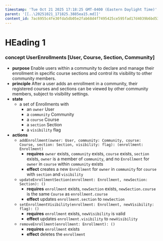 ```yaml
---
timestamp: 'Tue Oct 21 2025 17:18:25 GMT-0400 (Eastern Daylight Time)'
parent: '[[..\20251021_171825.3885ea15.md]]'
content_id: 7ac6955c4fe30fda5db05e2fab68d4f7495425ce595fad17d4039b6bd532c469
---
```


# HEading 1

### concept UserEnrollments \[User, Course, Section, Community]

* **purpose**
  Enable users within a community to declare and manage their enrollment in specific course sections and control its visibility to other community members.
* **principle**
  After a user adds an enrollment in a community, their registered courses and sections can be viewed by other community members, subject to visibility settings.
* **state**
  * a set of Enrollments with
    * an `owner` User
    * a `community` Community
    * a `course` Course
    * a `section` Section
    * a `visibility` flag
* **actions**
  * `addEnrollment(owner: User, community: Community, course: Course, section: Section, visibility: flag): (enrollment: Enrollment)`
    * **requires** `owner` exists, `community` exists, `course` exists, `section` exists, `owner` is a member of `community`, and no `Enrollment` for `owner` in `course` within `community` exists
    * **effect** creates a new `Enrollment` for `owner` in `community` for `course` with `section` and `visibility`
  * `updateEnrollmentSection(enrollment: Enrollment, newSection: Section): ()`
    * **requires** `enrollment` exists, `newSection` exists, `newSection.course` is the same `Course` as `enrollment.course`
    * **effect** updates `enrollment.section` to `newSection`
  * `setEnrollmentVisibility(enrollment: Enrollment, newVisibility: flag): ()`
    * **requires** `enrollment` exists, `newVisibility` is valid
    * **effect** updates `enrollment.visibility` to `newVisibility`
  * `removeEnrollment(enrollment: Enrollment): ()`
    * **requires** `enrollment` exists
    * **effect** deletes the `enrollment`
